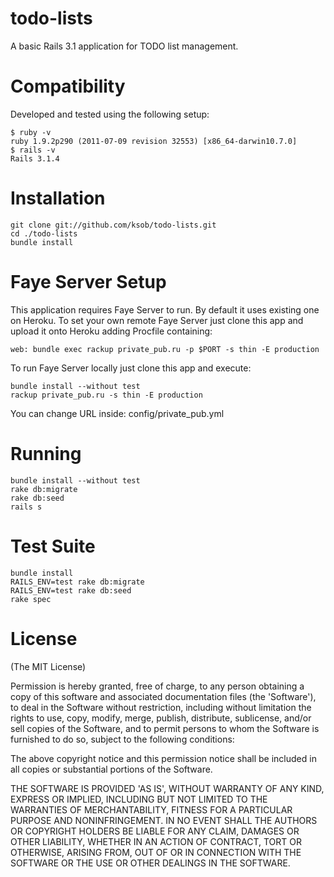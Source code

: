 todo-lists
==========

A basic Rails 3.1 application for TODO list management. 

Compatibility
=============

Developed and tested using the following setup:

	$ ruby -v
	ruby 1.9.2p290 (2011-07-09 revision 32553) [x86_64-darwin10.7.0]
	$ rails -v
	Rails 3.1.4
	
Installation
============

	git clone git://github.com/ksob/todo-lists.git
	cd ./todo-lists
	bundle install
  
Faye Server Setup
=================

This application requires Faye Server to run.
By default it uses existing one on Heroku. 
To set your own remote Faye Server just clone this app and upload it onto Heroku adding Procfile containing:

    web: bundle exec rackup private_pub.ru -p $PORT -s thin -E production

To run Faye Server locally just clone this app and execute:

	bundle install --without test
	rackup private_pub.ru -s thin -E production
  
You can change URL inside: config/private_pub.yml
		
Running
=======

    bundle install --without test
    rake db:migrate
    rake db:seed
    rails s
	
Test Suite
==========

    bundle install
    RAILS_ENV=test rake db:migrate
    RAILS_ENV=test rake db:seed
    rake spec
  
License
=======

(The MIT License)

Permission is hereby granted, free of charge, to any person obtaining
a copy of this software and associated documentation files (the
'Software'), to deal in the Software without restriction, including
without limitation the rights to use, copy, modify, merge, publish,
distribute, sublicense, and/or sell copies of the Software, and to
permit persons to whom the Software is furnished to do so, subject to
the following conditions:

The above copyright notice and this permission notice shall be
included in all copies or substantial portions of the Software.

THE SOFTWARE IS PROVIDED 'AS IS', WITHOUT WARRANTY OF ANY KIND,
EXPRESS OR IMPLIED, INCLUDING BUT NOT LIMITED TO THE WARRANTIES OF
MERCHANTABILITY, FITNESS FOR A PARTICULAR PURPOSE AND NONINFRINGEMENT.
IN NO EVENT SHALL THE AUTHORS OR COPYRIGHT HOLDERS BE LIABLE FOR ANY
CLAIM, DAMAGES OR OTHER LIABILITY, WHETHER IN AN ACTION OF CONTRACT,
TORT OR OTHERWISE, ARISING FROM, OUT OF OR IN CONNECTION WITH THE
SOFTWARE OR THE USE OR OTHER DEALINGS IN THE SOFTWARE.